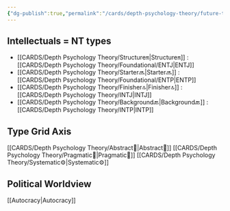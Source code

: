 ```yaml
---
{"dg-publish":true,"permalink":"/cards/depth-psychology-theory/future-thinker/","created":"2023-01-21T13:03:38.857+01:00","updated":"2023-04-23T08:59:04.037+02:00"}
---
```



## Intellectuals = NT types
- [[CARDS/Depth Psychology Theory/Structure🔛\|Structure🔛]] : [[CARDS/Depth Psychology Theory/Foundational/ENTJ\|ENTJ]] 
- [[CARDS/Depth Psychology Theory/Starter🔜\|Starter🔜]] : [[CARDS/Depth Psychology Theory/Foundational/ENTP\|ENTP]] 
- [[CARDS/Depth Psychology Theory/Finisher🔝\|Finisher🔝]] : [[CARDS/Depth Psychology Theory/INTJ\|INTJ]] 
- [[CARDS/Depth Psychology Theory/Background🔙\|Background🔙]] : [[CARDS/Depth Psychology Theory/INTP\|INTP]]

## Type Grid Axis 
[[CARDS/Depth Psychology Theory/Abstract🧲\|Abstract🧲]]
[[CARDS/Depth Psychology Theory/Pragmatic🦊\|Pragmatic🦊]]
[[CARDS/Depth Psychology Theory/Systematic⚙️\|Systematic⚙️]]

## Political Worldview
[[Autocracy\|Autocracy]]
